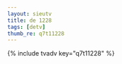 ```yaml
--- 
layout: sieutv
title: de 1228
tags: [detv]
thumb_re: q7t11228
---
```

{% include tvadv key="q7t11228" %} 
